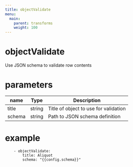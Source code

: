 ```yaml
---
title: objectValidate
menu:
  main:
    parent: transforms
    weight: 100
---
```


# objectValidate

Use JSON schema to validate row contents

# parameters

| name | Type | Description |
| --- | --- | --- |
| title | string | Title of object to use for validation |
| schema | string | Path to JSON schema definition |

# example

```
    - objectValidate:
        title: Aliquot
        schema: "{{config.schema}}"
```
